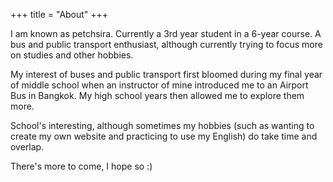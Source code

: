 +++
title = "About"
+++

I am known as petchsira. Currently a 3rd year student in a 6-year course. A bus and public transport enthusiast, although currently trying to focus more on studies and other hobbies.

My interest of buses and public transport first bloomed during my final year of middle school when an instructor of mine introduced me to an Airport Bus in Bangkok. My high school years then allowed me to explore them more. 

School's interesting, although sometimes my hobbies (such as wanting to create my own website and practicing to use my English) do take time and overlap.

There's more to come, I hope so :)

